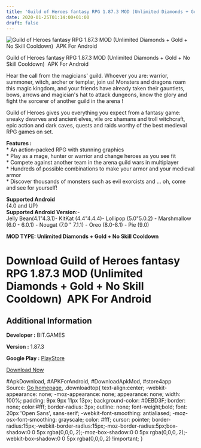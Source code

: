 ```yaml
---
title: 'Guild of Heroes fantasy RPG 1.87.3 MOD (Unlimited Diamonds + Gold + No Skill Cooldown)  APK For Android'
date: 2020-01-25T01:14:00+01:00
draft: false
---
```


![Guild of Heroes fantasy RPG 1.87.3 MOD (Unlimited Diamonds + Gold + No Skill Cooldown)  APK For Android](https://i0.wp.com/apkhome.net/wp-content/uploads/2020/01/Guild-of-Heroes-fantasy-RPG-1.87.3-MOD-Unlimited-Diamonds-Gold-No-Skill-Cooldown.png "Guild of Heroes fantasy RPG 1.87.3 MOD (Unlimited Diamonds + Gold + No Skill Cooldown)  APK For Android")

  

Guild of Heroes fantasy RPG 1.87.3 MOD (Unlimited Diamonds + Gold + No Skill Cooldown)  APK For Android

Hear the call from the magicians' guild. Whoever you are: warrior, summoner, witch, archer or templar, join us! Monsters and dragons roam this magic kingdom, and your friends have already taken their gauntlets, bows, arrows and magician's hat to attack dungeons, know the glory and fight the sorcerer of another guild in the arena !

Guild of Heroes gives you everything you expect from a fantasy game: sneaky dwarves and ancient elves, vile orc shamans and troll witchcraft, epic action and dark caves, quests and raids worthy of the best medieval RPG games on set.

**Features :**  
\* An action-packed RPG with stunning graphics  
\* Play as a mage, hunter or warrior and change heroes as you see fit  
\* Compete against another team in the arena guild wars in multiplayer  
\* Hundreds of possible combinations to make your armor and your medieval armor  
\* Discover thousands of monsters such as evil exorcists and ... oh, come and see for yourself!

**Supported Android**  
{4.0 and UP}  
**Supported Android Version**:-  
Jelly Bean(4.1"4.3.1)- KitKat (4.4"4.4.4)- Lollipop (5.0"5.0.2) - Marshmallow (6.0 - 6.0.1) - Nougat (7.0 " 7.1.1) - Oreo (8.0-8.1) - Pie (9.0)

**MOD TYPE: Unlimited Diamonds + Gold + No Skill Cooldown**

Download Guild of Heroes fantasy RPG 1.87.3 MOD (Unlimited Diamonds + Gold + No Skill Cooldown)  APK For Android
=================================================================================================================

Additional Information
----------------------

**Developer :** BIT.GAMES

**Version :** 1.87.3

**Google Play :** [PlayStore](https://play.google.com/store/apps/details?id=com.goplaytoday.guildofheroes)

  

[Download Now](https://store4app.co/post/guild-of-heroes-fantasy-rpg-1-87-3-mod-unlimited-diamonds-gold-no-skill-cooldown-apk-for-android_1579887345)

  
#ApkDownload, #APKForAndroid, #DownloadApkMod, #store4app  
Source: [Go homepage.](https://store4app.co/post/guild-of-heroes-fantasy-rpg-1-87-3-mod-unlimited-diamonds-gold-no-skill-cooldown-apk-for-android_1579887345) .downloadtop{ text-align:center; -webkit-appearance: none; -moz-appearance: none; appearance: none; width: 100%; padding: 9px 9px 11px 13px; background-color: #0EBD3F; border: none; color:#fff; border-radius: 3px; outline: none; font-weight;bold; font: 20px 'Open Sans', sans-serif; -webkit-font-smoothing: antialiased; -moz-osx-font-smoothing: grayscale; color: #fff; cursor: pointer; border-radius:15px;-webkit-border-radius:15px;-moz-border-radius:5px;box-shadow:0 0 5px rgba(0,0,0,.2);-moz-box-shadow:0 0 5px rgba(0,0,0,.2);-webkit-box-shadow:0 0 5px rgba(0,0,0,.2) !important; }